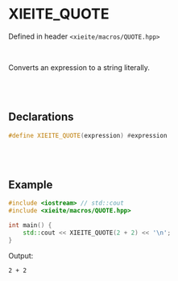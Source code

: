 # XIEITE_QUOTE
Defined in header `<xieite/macros/QUOTE.hpp>`

<br/>

Converts an expression to a string literally.

<br/><br/>

## Declarations
```cpp
#define XIEITE_QUOTE(expression) #expression
```

<br/><br/>

## Example
```cpp
#include <iostream> // std::cout
#include <xieite/macros/QUOTE.hpp>

int main() {
	std::cout << XIEITE_QUOTE(2 + 2) << '\n';
}
```
Output:
```
2 + 2
```
